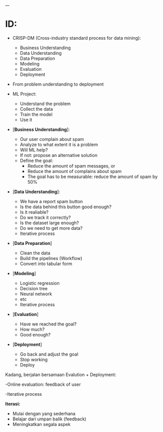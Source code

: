 __

# ID:

* CRISP-DM (Cross-industry standard process for data mining):
   * Business Understanding
   * Data Understanding
   * Data Preparation
   * Modeling
   * Evaluation
   * Deployment

* From problem understanding to deployment
* ML Project:
  * Understand the problem
  * Collect the data
  * Train the model
  * Use it
 
* [**Business Understanding**]:
    * Our user complain about spam
    * Analyze to what extent it is a problem
    * Will ML help?
    * If not: propose an alternative solution
    *  Define the goal:
        * Reduce the amount of spam messages, or
        * Reduce the amount of complains about spam
        * The goal has to be measurable: reduce the amount of spam by 50%
 

* [**Data Understanding**]:
  * We have a report spam button
  * Is the data behind this button good enough?
  * Is it realiable?
  * Do we track it correctly?
  * Is the dataset large enough?
  * Do we need to get more data?
  * Iterative process


* [**Data Preparation**]
  * Clean the data
  * Build the pipelines (Workflow)
  * Convert into tabular form


* [**Modeling**]
  * Logistic regression
  * Decision tree
  * Neural network
  * etc
  * Iterative process
 
* [**Evaluation**]
  * Have we reached the goal?
  * How much?
  * Good enough?
 
* [**Deployment**]
  * Go back and adjust the goal
  * Stop working
  * Deploy

Kadang, berjalan bersamaan Evalution + Deployment:

-Online evaluation: feedback of user

-Iterative process

**Iterasi:**

* Mulai dengan yang sederhana
* Belajar dari umpan balik (feedback)
* Meningkatkan segala aspek
